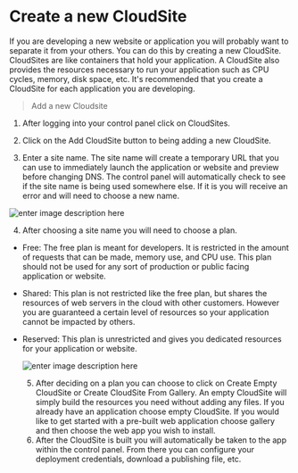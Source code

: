 Create a new CloudSite
==================

If you are developing a new website or application you will probably want to separate it from your others. You can do this by creating a new CloudSite. CloudSites are like containers that hold your application. A CloudSite also provides the resources necessary to run your application such as CPU cycles, memory, disk space, etc. It's recommended that you create a CloudSite for each application you are developing.  

>Add a new Cloudsite 

  1. After logging into your control panel click on CloudSites. 
 
  2. Click on the Add CloudSite button to being adding a new CloudSite.
 
  3. Enter a site name. The site name will create a temporary URL that you can use to immediately launch the application or website and preview before changing DNS. The control panel will automatically check to see if the site name is being used somewhere else. If it is you will receive an error and will need to choose a new name.
 
   ![enter image description here](http://i.imgur.com/FyWVXnI.png)

  4. After choosing a site name you will need to choose a plan. 
 
- Free: The free plan is meant for developers. It is restricted in the amount of requests that can be made, memory use, and CPU use. This plan should not be used for any sort of production or public facing application or website. 
- Shared: This plan is not restricted like the free plan, but shares the resources of web servers in the cloud with other customers. However you are guaranteed a certain level of resources so your application cannot be impacted by others. 
- Reserved: This plan is unrestricted and gives you dedicated resources for your application or website.   
 
  ![enter image description here](http://i.imgur.com/YrlDPBH.png)

  5. After deciding on a plan you can choose to click on Create Empty CloudSite or Create CloudSite From Gallery. An empty CloudSite will simply build the resources you need without adding any files. If you already have an application choose empty CloudSite. If you would like to get started with a pre-built web application choose gallery and then choose the web app you wish to install. 
  6. After the CloudSite is built you will automatically be taken to the app within the control panel. From there you can configure your deployment credentials, download a publishing file, etc. 